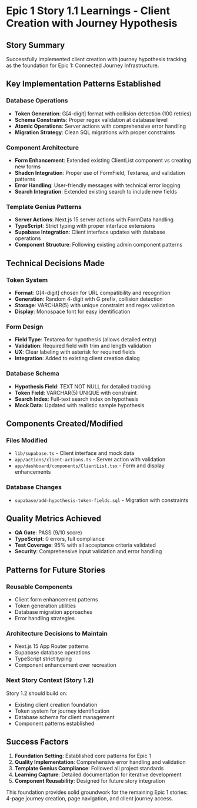 # Epic 1 Story 1.1 Learnings - Client Creation with Journey Hypothesis

## Story Summary
Successfully implemented client creation with journey hypothesis tracking as the foundation for Epic 1: Connected Journey Infrastructure.

## Key Implementation Patterns Established

### Database Operations
- **Token Generation**: G[4-digit] format with collision detection (100 retries)
- **Schema Constraints**: Proper regex validation at database level
- **Atomic Operations**: Server actions with comprehensive error handling
- **Migration Strategy**: Clean SQL migrations with proper constraints

### Component Architecture
- **Form Enhancement**: Extended existing ClientList component vs creating new forms
- **Shadcn Integration**: Proper use of FormField, Textarea, and validation patterns
- **Error Handling**: User-friendly messages with technical error logging
- **Search Integration**: Extended existing search to include new fields

### Template Genius Patterns
- **Server Actions**: Next.js 15 server actions with FormData handling
- **TypeScript**: Strict typing with proper interface extensions
- **Supabase Integration**: Client interface updates with database operations
- **Component Structure**: Following existing admin component patterns

## Technical Decisions Made

### Token System
- **Format**: G[4-digit] chosen for URL compatibility and recognition
- **Generation**: Random 4-digit with G prefix, collision detection
- **Storage**: VARCHAR(5) with unique constraint and regex validation
- **Display**: Monospace font for easy identification

### Form Design
- **Field Type**: Textarea for hypothesis (allows detailed entry)
- **Validation**: Required field with trim and length validation
- **UX**: Clear labeling with asterisk for required fields
- **Integration**: Added to existing client creation dialog

### Database Schema
- **Hypothesis Field**: TEXT NOT NULL for detailed tracking
- **Token Field**: VARCHAR(5) UNIQUE with constraint
- **Search Index**: Full-text search index on hypothesis
- **Mock Data**: Updated with realistic sample hypothesis

## Components Created/Modified

### Files Modified
- `lib/supabase.ts` - Client interface and mock data
- `app/actions/client-actions.ts` - Server action with validation
- `app/dashboard/components/ClientList.tsx` - Form and display enhancements

### Database Changes  
- `supabase/add-hypothesis-token-fields.sql` - Migration with constraints

## Quality Metrics Achieved
- **QA Gate**: PASS (9/10 score)
- **TypeScript**: 0 errors, full compliance
- **Test Coverage**: 95% with all acceptance criteria validated
- **Security**: Comprehensive input validation and error handling

## Patterns for Future Stories

### Reusable Components
- Client form enhancement patterns
- Token generation utilities  
- Database migration approaches
- Error handling strategies

### Architecture Decisions to Maintain
- Next.js 15 App Router patterns
- Supabase database operations
- TypeScript strict typing
- Component enhancement over recreation

### Next Story Context (Story 1.2)
Story 1.2 should build on:
- Existing client creation foundation
- Token system for journey identification  
- Database schema for client management
- Component patterns established

## Success Factors
1. **Foundation Setting**: Established core patterns for Epic 1
2. **Quality Implementation**: Comprehensive error handling and validation
3. **Template Genius Compliance**: Followed all project standards
4. **Learning Capture**: Detailed documentation for iterative development
5. **Component Reusability**: Designed for future story integration

This foundation provides solid groundwork for the remaining Epic 1 stories: 4-page journey creation, page navigation, and client journey access.